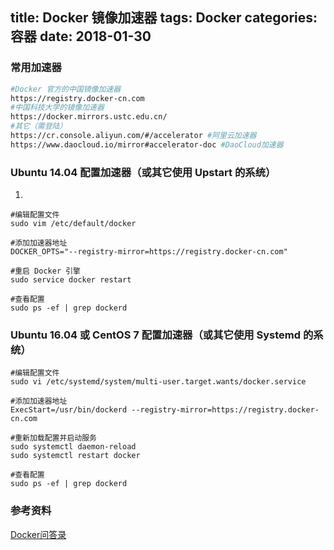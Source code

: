 title: Docker 镜像加速器
tags: Docker
categories: 容器
date: 2018-01-30
---
### 常用加速器
```bash
#Docker 官方的中国镜像加速器
https://registry.docker-cn.com
#中国科技大学的镜像加速器
https://docker.mirrors.ustc.edu.cn/
#其它（需登陆）
https://cr.console.aliyun.com/#/accelerator #阿里云加速器
https://www.daocloud.io/mirror#accelerator-doc #DaoCloud加速器
```
<!-- more -->
### Ubuntu 14.04 配置加速器（或其它使用 Upstart 的系统）
1. 
```shell
#编辑配置文件
sudo vim /etc/default/docker

#添加加速器地址
DOCKER_OPTS="--registry-mirror=https://registry.docker-cn.com"

#重启 Docker 引擎
sudo service docker restart

#查看配置
sudo ps -ef | grep dockerd
```


### Ubuntu 16.04 或 CentOS 7 配置加速器（或其它使用 Systemd 的系统）
```shell
#编辑配置文件
sudo vi /etc/systemd/system/multi-user.target.wants/docker.service

#添加加速器地址
ExecStart=/usr/bin/dockerd --registry-mirror=https://registry.docker-cn.com

#重新加载配置并启动服务
sudo systemctl daemon-reload
sudo systemctl restart docker

#查看配置
sudo ps -ef | grep dockerd
```


### 参考资料
[Docker问答录](https://blog.lab99.org/post/docker-2016-07-14-faq.html#ubuntu-14-04-pei-zhi-jia-su-qi-huo-qi-ta-shi-yong-upstart-de-xi-tong "Docker问答录")